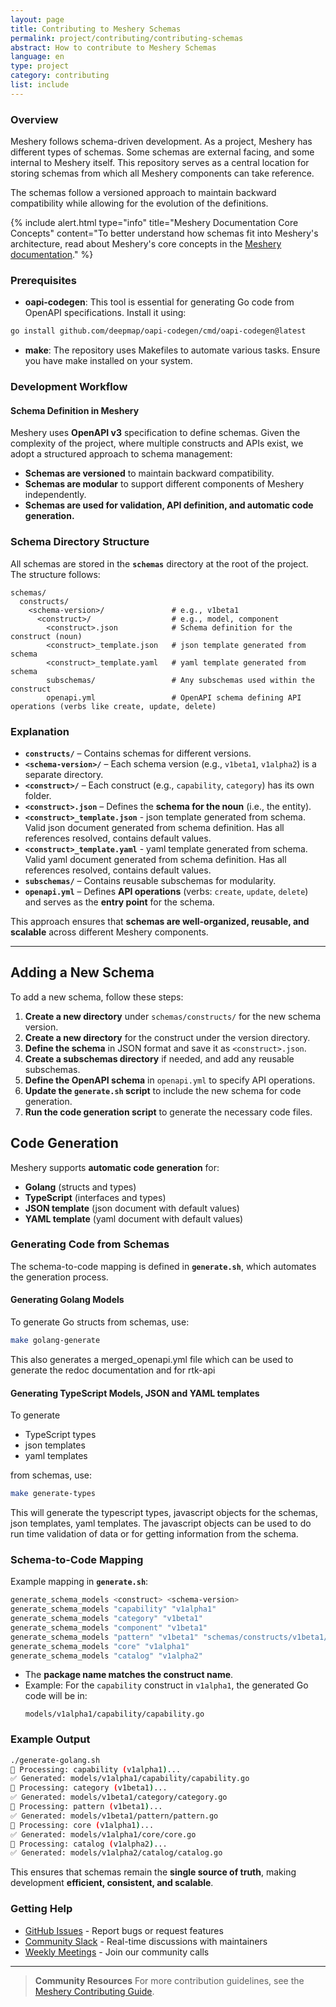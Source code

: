 ```yaml
---
layout: page
title: Contributing to Meshery Schemas
permalink: project/contributing/contributing-schemas
abstract: How to contribute to Meshery Schemas
language: en
type: project
category: contributing
list: include
---
```


### Overview
Meshery follows schema-driven development. As a project, Meshery has different types of schemas. Some schemas are external facing, and some internal to Meshery itself. This repository serves as a central location for storing schemas from which all Meshery components can take reference.

The schemas follow a versioned approach to maintain backward compatibility while allowing for the evolution of the definitions.

{% include alert.html type="info" title="Meshery Documentation Core Concepts" content="To better understand how schemas fit into Meshery's architecture, read about Meshery's core concepts in the <a href='https://docs.meshery.io/concepts/logical'>Meshery documentation</a>." %}

### Prerequisites
- **oapi-codegen**: This tool is essential for generating Go code from OpenAPI specifications. Install it using:

```bash
go install github.com/deepmap/oapi-codegen/cmd/oapi-codegen@latest
```

- **make**: The repository uses Makefiles to automate various tasks. Ensure you have make installed on your system.

### Development Workflow


#### **Schema Definition in Meshery**
Meshery uses **OpenAPI v3** specification to define schemas. Given the complexity of the project, where multiple constructs and APIs exist, we adopt a structured approach to schema management:
- **Schemas are versioned** to maintain backward compatibility.
- **Schemas are modular** to support different components of Meshery independently.
- **Schemas are used for validation, API definition, and automatic code generation.**

### **Schema Directory Structure**
All schemas are stored in the **`schemas`** directory at the root of the project. The structure follows:

```
schemas/
  constructs/
    <schema-version>/               # e.g., v1beta1
      <construct>/                  # e.g., model, component
        <construct>.json            # Schema definition for the construct (noun)
        <construct>_template.json   # json template generated from schema
        <construct>_template.yaml   # yaml template generated from schema
        subschemas/                 # Any subschemas used within the construct
        openapi.yml                 # OpenAPI schema defining API operations (verbs like create, update, delete)
```

### **Explanation**
- **`constructs/`** – Contains schemas for different versions.
- **`<schema-version>/`** – Each schema version (e.g., `v1beta1`, `v1alpha2`) is a separate directory.
- **`<construct>/`** – Each construct (e.g., `capability`, `category`) has its own folder.
- **`<construct>.json`** – Defines the **schema for the noun** (i.e., the entity).
- **`<construct>_template.json`** - json template generated from schema. Valid json document generated from schema definition. Has all references resolved, contains default values.
- **`<construct>_template.yaml`** - yaml template generated from schema. Valid yaml document generated from schema definition. Has all references resolved, contains default values.
- **`subschemas/`** – Contains reusable subschemas for modularity.
- **`openapi.yml`** – Defines **API operations** (verbs: `create`, `update`, `delete`) and serves as the **entry point** for the schema.

This approach ensures that **schemas are well-organized, reusable, and scalable** across different Meshery components.

---

## **Adding a New Schema**

To add a new schema, follow these steps:
1. **Create a new directory** under `schemas/constructs/` for the new schema version.
2. **Create a new directory** for the construct under the version directory.
3. **Define the schema** in JSON format and save it as `<construct>.json`.
4. **Create a subschemas directory** if needed, and add any reusable subschemas.
5. **Define the OpenAPI schema** in `openapi.yml` to specify API operations.
6. **Update the `generate.sh` script** to include the new schema for code generation.
7. **Run the code generation script** to generate the necessary code files.



## **Code Generation**
Meshery supports **automatic code generation** for:
- **Golang** (structs and types)
- **TypeScript** (interfaces and types)
- **JSON template** (json document with default values)
- **YAML template** (yaml document with default values)

### **Generating Code from Schemas**
The schema-to-code mapping is defined in **`generate.sh`**, which automates the generation process.

#### **Generating Golang Models**
To generate Go structs from schemas, use:
```bash
make golang-generate
```

This also generates a merged_openapi.yml file which can be used to generate the redoc documentation and for rtk-api

#### **Generating TypeScript Models, JSON and YAML templates**
To generate

- TypeScript types
- json templates
- yaml templates

from schemas, use:
```bash
make generate-types
```

This will generate the typescript types, javascript objects for the schemas, json templates, yaml templates.
The javascript objects can be used to do run time validation of data or for getting information from the schema.


### **Schema-to-Code Mapping**
Example mapping in **`generate.sh`**:
```bash
generate_schema_models <construct> <schema-version>
generate_schema_models "capability" "v1alpha1"
generate_schema_models "category" "v1beta1"
generate_schema_models "component" "v1beta1"
generate_schema_models "pattern" "v1beta1" "schemas/constructs/v1beta1/design/openapi.yml"
generate_schema_models "core" "v1alpha1"
generate_schema_models "catalog" "v1alpha2"
```
- The **package name matches the construct name**.
- Example: For the `capability` construct in `v1alpha1`, the generated Go code will be in:
  ```
  models/v1alpha1/capability/capability.go
  ```

### **Example Output**
```bash
./generate-golang.sh
🔹 Processing: capability (v1alpha1)...
✅ Generated: models/v1alpha1/capability/capability.go
🔹 Processing: category (v1beta1)...
✅ Generated: models/v1beta1/category/category.go
🔹 Processing: pattern (v1beta1)...
✅ Generated: models/v1beta1/pattern/pattern.go
🔹 Processing: core (v1alpha1)...
✅ Generated: models/v1alpha1/core/core.go
🔹 Processing: catalog (v1alpha2)...
✅ Generated: models/v1alpha2/catalog/catalog.go
```

This ensures that schemas remain the **single source of truth**, making development **efficient, consistent, and scalable**.




### Getting Help

- [GitHub Issues](https://github.com/meshery/schemas/issues) - Report bugs or request features
- [Community Slack](https://slack.meshery.io) - Real-time discussions with maintainers
- [Weekly Meetings](https://meshery.io/calendar) - Join our community calls

---
> **Community Resources**
> For more contribution guidelines, see the [Meshery Contributing Guide](https://github.com/meshery/meshery/blob/master/CONTRIBUTING.md).
